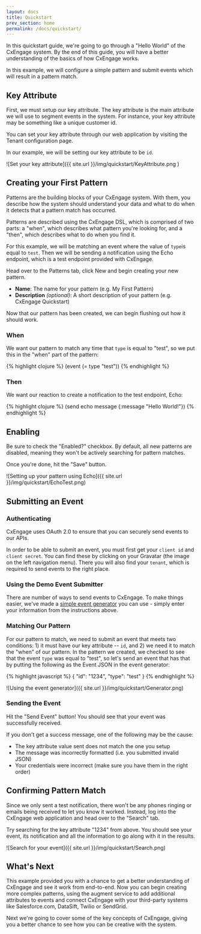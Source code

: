 ```yaml
---
layout: docs
title: Quickstart
prev_section: home
permalink: /docs/quickstart/
---
```


In this quickstart guide, we're going to go through a "Hello World" of the
CxEngage system. By the end of this guide, you will have a better understanding
of the basics of how CxEngage works.

In this example, we will configure a simple pattern and submit events which will
result in a pattern match.

## Key Attribute

First, we must setup our key attribute. The key attribute is the main attribute
we will use to segment events in the system. For instance, your key attribute
may be something like a unique customer id.

You can set your key attribute through our web application by visiting the Tenant
configuration page.

In our example, we will be setting our key attribute to be `id`.

![Set your key attribute]({{ site.url }}/img/quickstart/KeyAttribute.png )

## Creating your First Pattern

Patterns are the building blocks of your CxEngage system. With them, you describe how the system should understand your data and what to do when it detects that a pattern match has occurred.

Patterns are described using the CxEngage DSL, which is comprised of two parts: a "when", which describes what pattern you're looking for, and a "then", which describes what to do when you find it.

For this example, we will be matching an event where the value of `type`is equal to `test`. Then we will be sending a notification using the Echo
endpoint, which is a test endpoint provided with CxEngage.

Head over to the Patterns tab, click New and begin creating your new pattern.

* __Name__: The name for your pattern (e.g. My First Pattern)
* __Description__ *(optional)*: A short description of your pattern (e.g. CxEngage
Quickstart)

Now that our pattern has been created, we can begin flushing out how it should
work.

### When

We want our pattern to match any time that `type` is equal to "test", so we put this in the "when" part of the pattern:

{% highlight clojure %}
(event (= type "test"))
{% endhighlight %}

### Then

We want our reaction to create a notification to the test endpoint, Echo:

{% highlight clojure %}
(send echo message {:message "Hello World!"})
{% endhighlight %}

## Enabling

Be sure to check the "Enabled?" checkbox. By default, all new patterns are disabled, meaning they won't be actively searching for pattern matches.

Once you're done, hit the "Save" button.

![Setting up your pattern using Echo]({{ site.url }}/img/quickstart/EchoTest.png)

## Submitting an Event

### Authenticating

CxEngage uses OAuth 2.0 to ensure that you can securely send events to our APIs.

In order to be able to submit an event, you must first get your `client id` and `client secret`. You can find these by clicking on your Gravatar (the image on the left navigation menu). There you will also find your `tenant`, which is required to send events to the right place.

### Using the Demo Event Submitter

There are number of ways to send events to CxEngage. To make things easier,
we've made a [simple event generator](https://demo.cxengage.net) you can use - simply enter your information from the instructions above.

### Matching Our Pattern

For our pattern to match, we need to submit an event that meets two conditions: 1) it must have our key attribute -- `id`, and 2) we need it to match the "when" of our pattern. In the pattern we created, we checked to see that the event `type` was equal to "test", so let's send an event that has that by putting the following as the Event JSON in the event generator:

{% highlight javascript %}
{
  "id": "1234",
  "type": "test"
}
{% endhighlight %}

![Using the event generator]({{ site.url }}/img/quickstart/Generator.png)

### Sending the Event

Hit the "Send Event" button! You should see that your event was successfully received.

If you don't get a success message, one of the following may be the cause:

* The key attribute value sent does not match the one you setup
* The message was incorrectly formatted (i.e. you submitted invalid JSON)
* Your credentials were incorrect (make sure you have them in the right order)

## Confirming Pattern Match

Since we only sent a test notification, there won't be any phones ringing or emails being received to let you know it worked. Instead, log into the CxEngage web application and head over to the "Search" tab.

Try searching for the key attribute "1234" from above. You should see your event, its notification and all the information to go along with it in the results.

![Search for your event]({{ site.url }}/img/quickstart/Search.png)

## What's Next

This example provided you with a chance to get a better understanding of
CxEngage and see it work from end-to-end. Now you can begin creating more complex patterns, using the augment service to add additional attributes to events and connect CxEngage with your third-party systems like Salesforce.com, DataSift, Twilio or SendGrid.

Next we're going to cover some of the key concepts of CxEngage, giving you a
better chance to see how you can be creative with the system.
